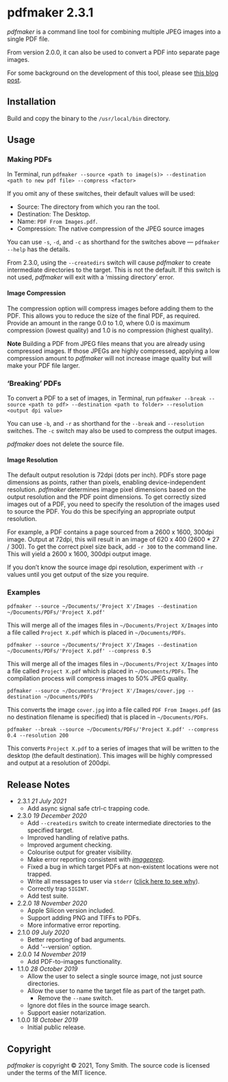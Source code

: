 # pdfmaker 2.3.1 #

*pdfmaker* is a command line tool for combining multiple JPEG images into a single PDF file.

From version 2.0.0, it can also be used to convert a PDF into separate page images.

For some background on the development of this tool, please see [this blog post](https://smittytone.wordpress.com/2019/10/25/macos-make-pdf-from-images/).

## Installation ##

Build and copy the binary to the `/usr/local/bin` directory.

## Usage ##

### Making PDFs ###

In Terminal, run `pdfmaker --source <path to image(s)> --destination <path to new pdf file> --compress <factor>`

If you omit any of these switches, their default values will be used:

- Source: The directory from which you ran the tool.
- Destination: The Desktop.
- Name: `PDF From Images.pdf`.
- Compression: The native compression of the JPEG source images

You can use `-s`, `-d`, and `-c` as shorthand for the switches above &mdash; `pdfmaker --help` has the details.

From 2.3.0, using the `--createdirs` switch will cause *pdfmaker* to create intermediate directories to the target. This is not the default. If this switch is not used, *pdfmaker* will exit with a ‘missing directory’ error.

#### Image Compression ####

The compression option will compress images before adding them to the PDF. This allows you to reduce the size of the final PDF, as required. Provide an amount in the range 0.0 to 1.0, where 0.0 is maximum compression (lowest quality) and 1.0 is no compression (highest quality).

**Note** Building a PDF from JPEG files means that you are already using compressed images. If those JPEGs are highly compressed, applying a low compression amount to *pdfmaker* will not increase image quality but will make your PDF file larger.

### ‘Breaking’ PDFs ###

To convert a PDF to a set of images, in Terminal, run `pdfmaker --break --source <path to pdf> --destination <path to folder> --resolution <output dpi value>`

You can use `-b`, and `-r` as shorthand for the `--break` and `--resolution` switches. The `-c` switch may also be used to compress the output images.

*pdfmaker* does not delete the source file.

#### Image Resolution ####

The default output resolution is 72dpi (dots per inch). PDFs store page dimensions as points, rather than pixels, enabling device-independent resolution. *pdfmaker* determines image pixel dimensions based on the output resolution and the PDF point dimensions. To get correctly sized images out of a PDF, you need to specify the resolution of the images used to source the PDF. You do this be specifying an appropriate output resolution.

For example, a PDF contains a page sourced from a 2600 x 1600, 300dpi image. Output at 72dpi, this will result in an image of 620 x 400 (2600 * 27 / 300). To get the correct pixel size back, add `-r 300` to the command line. This will yield a 2600 x 1600, 300dpi output image.

If you don’t know the source image dpi resolution, experiment with `-r` values until you get output of the size you require.

### Examples ###

```
pdfmaker --source ~/Documents/'Project X'/Images --destination ~/Documents/PDFs/'Project X.pdf'
```

This will merge all of the images files in `~/Documents/Project X/Images` into a file called `Project X.pdf` which is placed in `~/Documents/PDFs`.

```
pdfmaker --source ~/Documents/'Project X'/Images --destination ~/Documents/PDFs/'Project X.pdf' --compress 0.5
```

This will merge all of the images files in `~/Documents/Project X/Images` into a file called `Project X.pdf` which is placed in `~/Documents/PDFs`. The compilation process will compress images to 50% JPEG quality.

```
pdfmaker --source ~/Documents/'Project X'/Images/cover.jpg --destination ~/Documents/PDFs
```

This converts the image `cover.jpg` into a file called `PDF From Images.pdf` (as no destination filename is specified) that is placed in `~/Documents/PDFs`.

```
pdfmaker --break --source ~/Documents/PDFs/'Project X.pdf' --compress 0.4 --resolution 200
```

This converts `Project X.pdf` to a series of images that will be written to the desktop (the default destination). This images will be highly compressed and output at a resolution of 200dpi.

## Release Notes ##

- 2.3.1 *21 July 2021*
    - Add async signal safe ctrl-c trapping code.
- 2.3.0 *19 December 2020*
    - Add `--createdirs` switch to create intermediate directories to the specified target.
    - Improved handling of relative paths.
    - Improved argument checking.
    - Colourise output for greater visibility.
    - Make error reporting consistent with [*imageprep*](https://smittytone.net/imageprep/index.html).
    - Fixed a bug in which target PDFs at non-existent locations were not trapped.
    - Write all messages to user via `stderr` ([click here to see why](https://clig.dev/#the-basics)).
    - Correctly trap `SIGINT`.
    - Add test suite.
- 2.2.0 *18 November 2020*
    - Apple Silicon version included.
    - Support adding PNG and TIFFs to PDFs.
    - More informative error reporting.
- 2.1.0 *09 July 2020*
    - Better reporting of bad arguments.
    - Add '--version' option.
- 2.0.0 *14 November 2019*
    - Add PDF-to-images functionality.
- 1.1.0 *28 October 2019*
    - Allow the user to select a single source image, not just source directories.
    - Allow the user to name the target file as part of the target path.
        - Remove the `--name` switch.
    - Ignore dot files in the source image search.
    - Support easier notarization.
- 1.0.0 *18 October 2019*
    - Initial public release.

## Copyright ##

*pdfmaker* is copyright &copy; 2021, Tony Smith. The source code is licensed under the terms of the MIT licence.
